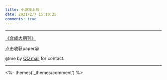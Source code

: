 ```yaml
---
title: 小游戏上线！
date: 2021/2/7 15:10:25
comments: true
---
```

****
[《合成大期刊》](https://paper-rouge.vercel.app/)

点击收获paper😀

@me by [QQ mail](mailto:1806551315@qq.com) for contact.
****
<%- themes('_themes/comment') %>

